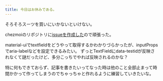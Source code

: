 ```yaml
---
title: 今日はお休みである。
---
```


そろそろスーツを買いにいかないといけない。

chezmoiのリポジトリに[issueを作成した](https://github.com/twpayne/chezmoi/issues/3218)ので頑張った。

material-uiでtextfieldをどうやって取得するかわかりづらかったが、inputPropsでaria-labelなどを設定できるみたい。
ずっとTextFieldにdata-testidが反映されなくて謎だったけど、多分こっちでやれば反映されるのかな？

特に何もできておらず、記事を書きたいってなった時は他のこと全部止まって時間かかって作ってしまうのでちゃっちゃと作れるように練習していきたいな。
